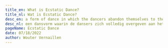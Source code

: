 ```yaml
---
title_en: What is Ecstatic Dance?
title_nl: Wat is Ecstatic Dance?
desc_en: a form of dance in which the dancers abandon themselves to the rhythm and move freely, as the music leads them...
desc_nl: een dansvorm waarin de dansers zich volledig overgeven aan het ritme van de muziek en vrij bewegen...
pageName: Ecstatic Dance
date: 07/18/2022
author: Wouter Vernaillen
---
```


<TranslatedSection>
<template #nl>
Ecstatic dance is een dansvorm waarin de dansers zich volledig overgeven aan het ritme van de muziek en vrij bewegen terwijl de muziek hen helpt spanning en geblokkeerde energie los te laten, wat hen op volledig een natuurlijke manier in trance of zelf in ecstase brengt.

Dansers voelen een diepe connectie met hun eigen emoties en die van anderen. Het meditatieve aspect van de dans helpt omgaan met stress en innerlijke rust te vinden. Men voelt zich gerevitaliseerd door het proces.

### De structuur van een ED sessie

* Een Ecstatic Dance sessie start gewoonlijke met een vorm van meditatie of yoga, wat de dansers toelaat om bewust te verbinden met hun innerlijke zelf en volledig aanwezig te zijn in het moment en in hun lichaam.
* De muziek bouwt langzaam op en neemt de dansers mee op een reis van ecstatische gevoelens en bewegingen.  
* Na het bereiken van een initiële ecstatische ervaring, bouwt de muziek terug af, om de dansers toe te laten te herconnecteren en het zaligmakende gevoel te ervaren en integreren.
* Deze golf wordt 2 of 3 maal herhaald. Sessies duren gewoonlijk zo'n 2 tot 3 uur.

### De locatie voor een ED sessie

Al is het niet noodzakelijk, toch werkt een ED sessie het best in een groene, open omgeving. The connectie met natuur versterkt de verbinding met de eigen innerlijke wereld en met de omgeving.

### Enkele richtlijnen

Als danser ben je welkom zoals je bent, je wordt uitgenodigd om vrij te bewegen en je te laten leiden door je eigen lichaam en gevoelens.

Deze richtlijnen zorgen ervoor dat elkeen de dans ten volle kan ervaren op een veilige en bewuste manier:

* er wordt niet gepraat tijdens de dans
* geen alcohol, sigaretten of drugs
* we dansen blootvoets, zonder schoenen (sterk aangeraden)
* respecteer de ruimte van de andere dansers

### Videos

Deze video, gemaakt door [Sophie Sôfrēē of Wakamaia](https://www.wakamaia.love/), begint met een begeleide meditatie, gevolgd door een prachtige sound journey and dans:
<iframe src="https://www.youtube.com/embed/9CEnSTruBBg" frameborder="0" allow="accelerometer; autoplay; clipboard-write; encrypted-media; gyroscope; picture-in-picture" allowfullscreen class="proseIframe"></iframe>

Om een goed beeld te krijgen van de ecstatische aard van de dans raad ik deze documentaire aan van de [ED tribe in Koh Phangan, Thailand](https://www.facebook.com/EcstaticDanceThailand/):
<iframe src="https://www.youtube.com/embed/lY41coxPKuY" frameborder="0" allow="accelerometer; autoplay; clipboard-write; encrypted-media; gyroscope; picture-in-picture" allowfullscreen class="proseIframe"></iframe>

De prachtige "Ecstatic flow" video door [Odessa Amsterdam](https://www.odessa.amsterdam):

<iframe src="https://www.youtube.com/embed/N9Ft3UKDPWI" frameborder="0" allow="accelerometer; autoplay; clipboard-write; encrypted-media; gyroscope; picture-in-picture" allowfullscreen class="proseIframe"></iframe>

</template>
<template #en>
Ecstatic dance is a form of dance in which the dancers surrender to the rhythm of the music and move freely as the music helps them to release tension and blocked energy, bringing them into trance and even ecstasy.

Dancers feel deeply connected with their own emotions and with others. The meditative aspect of the dance helps people cope with stress and find inner peace. Feeling revitalised by the process.

### The structure of an ED session

* Ecstatic Dance session usually starts with a form of meditation or yoga, allowing the dancers to connect consciously with their inner self and be fully present in the moment and in their body.
* The music steadily builds up and takes the dancers on a journey of ecstatic feelings and movement.  
* After reaching an initial high ecstatic state, the music slows down again, allowing the dancers to reconnect, feel and integrate the created bliss.
* This wave is repeated 2 or 3 times. Sessions usually take about 2 to 3 hours.

### The setting of an ED session

Although it is not prescribed, an ED session works best in a green, open environment. The connection with nature strengthens the connection with one's inner world and surroundings.

### A few guidelines

As a dancer you are welcome as you are, you are invited to move as you feel and let your body guide you.

These rules are designed to allow each dancer to fully experience the dance in a safe and conscious way:

* no chatting during the dance
* no alcohol, cigarettes or drugs
* dance barefoot, no shoes (highly recommended)
* repect the space of your fellow dancers

### Videos

This video, created by [Sophie Sôfrēē of Wakamaia](https://www.wakamaia.love/), starts with a guided meditation, followed by a beautiful sound journey and dance:
<iframe src="https://www.youtube.com/embed/9CEnSTruBBg" frameborder="0" allow="accelerometer; autoplay; clipboard-write; encrypted-media; gyroscope; picture-in-picture" allowfullscreen class="proseIframe"></iframe>

To get a good idea of the ecstatic nature of the dance, I can recommend this documentary by the [ED tribe in Koh Phangan, Thailand](https://www.facebook.com/EcstaticDanceThailand/):
<iframe src="https://www.youtube.com/embed/lY41coxPKuY" frameborder="0" allow="accelerometer; autoplay; clipboard-write; encrypted-media; gyroscope; picture-in-picture" allowfullscreen class="proseIframe"></iframe>

"Ecstatic flow" video by [Odessa Amsterdam](https://www.odessa.amsterdam):

<iframe src="https://www.youtube.com/embed/N9Ft3UKDPWI" frameborder="0" allow="accelerometer; autoplay; clipboard-write; encrypted-media; gyroscope; picture-in-picture" allowfullscreen class="proseIframe"></iframe>

</template>
</TranslatedSection>

